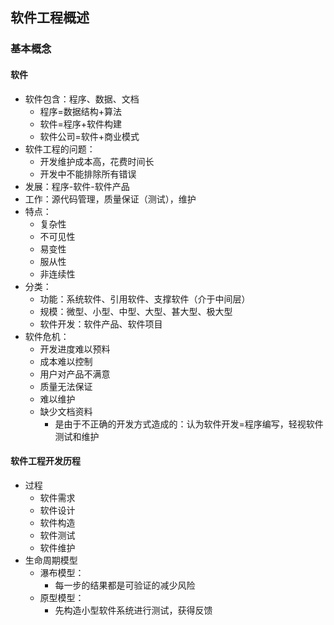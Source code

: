 ## 软件工程概述
### 基本概念
#### 软件
- 软件包含：程序、数据、文档
    - 程序=数据结构+算法
    - 软件=程序+软件构建
    - 软件公司=软件+商业模式
- 软件工程的问题：
    - 开发维护成本高，花费时间长
    - 开发中不能排除所有错误
- 发展：程序-软件-软件产品
- 工作：源代码管理，质量保证（测试），维护
- 特点：
    - 复杂性
    - 不可见性
    - 易变性
    - 服从性
    - 非连续性
- 分类：
    - 功能：系统软件、引用软件、支撑软件（介于中间层）
    - 规模：微型、小型、中型、大型、甚大型、极大型
    - 软件开发：软件产品、软件项目
- 软件危机：
    - 开发进度难以预料
    - 成本难以控制
    - 用户对产品不满意
    - 质量无法保证
    - 难以维护
    - 缺少文档资料
        - 是由于不正确的开发方式造成的：认为软件开发=程序编写，轻视软件测试和维护
#### 软件工程开发历程
- 过程
    - 软件需求
    - 软件设计
    - 软件构造
    - 软件测试
    - 软件维护
- 生命周期模型
    - 瀑布模型：
        - 每一步的结果都是可验证的减少风险
    - 原型模型：
        - 先构造小型软件系统进行测试，获得反馈